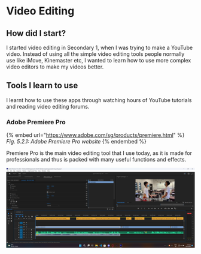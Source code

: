 # Video Editing

## How did I start?

I started video editing in Secondary 1, when I was trying to make a YouTube video. Instead of using all the simple video editing tools people normally use like iMove, Kinemaster etc, I wanted to learn how to use more complex video editors to make my videos better.

## Tools I learn to use

I learnt how to use these apps through watching hours of YouTube tutorials and reading video editing forums.

### Adobe Premiere Pro

{% embed url="https://www.adobe.com/sg/products/premiere.html" %}
_Fig. 5.2.1: Adobe Premiere Pro website_
{% endembed %}

Premiere Pro is the main video editing tool that I use today, as it is made for professionals and thus is packed with many useful functions and effects.

![Fig. 5.2.2: Screenshot of Adobe Premiere Pro editing Appreciation Month Skit](<../.gitbook/assets/image (6).png>)

